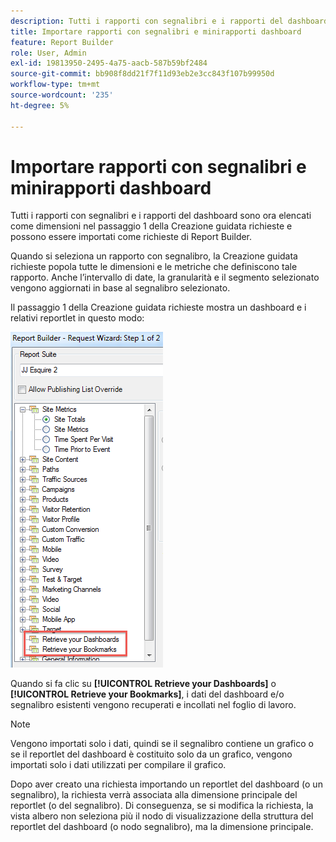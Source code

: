 ```yaml
---
description: Tutti i rapporti con segnalibri e i rapporti del dashboard sono ora elencati come dimensioni nel passaggio 1 della Creazione guidata richieste e possono essere importati come richieste di Report Builder.
title: Importare rapporti con segnalibri e minirapporti dashboard
feature: Report Builder
role: User, Admin
exl-id: 19813950-2495-4a75-aacb-587b59bf2484
source-git-commit: bb908f8dd21f7f11d93eb2e3cc843f107b99950d
workflow-type: tm+mt
source-wordcount: '235'
ht-degree: 5%

---
```


# Importare rapporti con segnalibri e minirapporti dashboard

Tutti i rapporti con segnalibri e i rapporti del dashboard sono ora elencati come dimensioni nel passaggio 1 della Creazione guidata richieste e possono essere importati come richieste di Report Builder.

Quando si seleziona un rapporto con segnalibro, la Creazione guidata richieste popola tutte le dimensioni e le metriche che definiscono tale rapporto. Anche l’intervallo di date, la granularità e il segmento selezionato vengono aggiornati in base al segnalibro selezionato.

Il passaggio 1 della Creazione guidata richieste mostra un dashboard e i relativi reportlet in questo modo:

![Schermata che mostra il passaggio 1 di 2 della Creazione guidata richieste evidenziando Recupera dashboard e recupera segnalibri.](assets/import_dashboard_reportlet.png)

Quando si fa clic su **[!UICONTROL Retrieve your Dashboards]** o **[!UICONTROL Retrieve your Bookmarks]**, i dati del dashboard e/o segnalibro esistenti vengono recuperati e incollati nel foglio di lavoro.

>[!NOTE]
>
>Vengono importati solo i dati, quindi se il segnalibro contiene un grafico o se il reportlet del dashboard è costituito solo da un grafico, vengono importati solo i dati utilizzati per compilare il grafico.

Dopo aver creato una richiesta importando un reportlet del dashboard (o un segnalibro), la richiesta verrà associata alla dimensione principale del reportlet (o del segnalibro). Di conseguenza, se si modifica la richiesta, la vista albero non seleziona più il nodo di visualizzazione della struttura del reportlet del dashboard (o nodo segnalibro), ma la dimensione principale.

